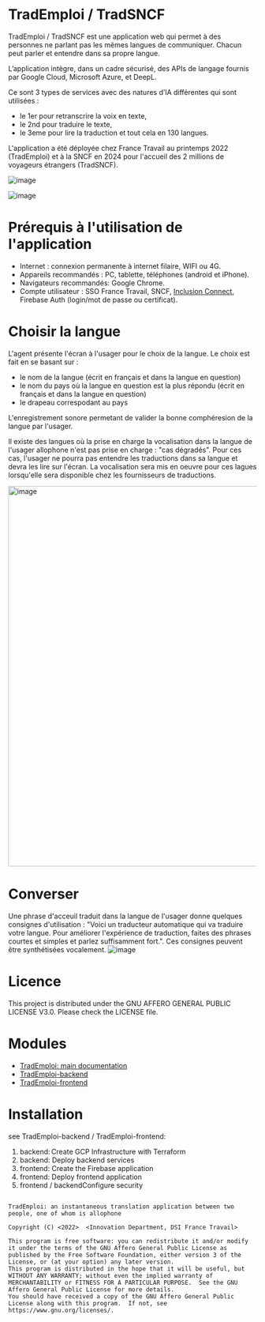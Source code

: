 # TradEmploi / TradSNCF
TradEmploi / TradSNCF est une application web qui permet à des personnes ne parlant pas les mêmes langues de communiquer. Chacun peut parler et entendre dans sa propre langue. 

L’application intègre, dans un cadre sécurisé, des APIs de langage fournis par Google Cloud, Microsoft Azure, et DeepL. 

Ce sont 3 types de services avec des natures d’IA différentes qui sont utilisées : 
- le 1er pour retranscrire la voix en texte, 
- le 2nd pour traduire le texte,
- le 3eme pour lire la traduction et tout cela en 130 langues.

L'application a été déployée chez France Travail au printemps 2022 (TradEmploi) et à la SNCF en 2024 pour l'accueil des 2 millions de voyageurs étrangers (TradSNCF).

![image](https://github.com/akourlaiev/TradEmploi/assets/20724274/e0719c08-607d-459b-8885-fdd6560d00de)

![image](https://github.com/user-attachments/assets/07e6680b-1af0-4dab-9af6-4d111e5cec2f)


# Prérequis à l'utilisation de l'application
- Internet : connexion permanente à internet filaire, WIFI ou 4G.
- Appareils recommandés : PC, tablette, téléphones (android et iPhone).
- Navigateurs recommandés: Google Chrome.               
- Compte utilisateur : SSO France Travail, SNCF, [Inclusion Connect](https://inclusion.beta.gouv.fr/nos-services/inclusion-connect/), Firebase Auth (login/mot de passe ou certificat).

# Choisir la langue 
L'agent présente l'écran à l'usager pour le choix de la langue. Le choix est fait en se basant sur : 
- le nom de la langue (écrit en français et dans la langue en question)
- le nom du pays où la langue en question est la plus répondu (écrit en français et dans la langue en question)
- le drapeau correspodant au pays

L'enregistrement sonore permetant de valider la bonne comphéresion de la langue par l'usager.

Il existe des langues où la prise en charge la vocalisation dans la langue de l'usager allophone n'est pas prise en charge : "cas dégradés". Pour ces cas, l'usager ne pourra pas entendre les traductions dans sa langue et devra les lire sur l'écran. La vocalisation sera mis en oeuvre pour ces lagues lorsqu'elle sera disponible chez les fournisseurs de traductions.

<img width="770" alt="image" src="https://github.com/user-attachments/assets/8dfc4b6b-a3d9-4afc-a669-6e5acd4b0272">
  
# Converser
Une phrase d'acceuil traduit dans la langue de l'usager donne quelques consignes d'utilisation : "Voici un traducteur automatique qui va traduire votre langue. Pour améliorer l'expérience de traduction, faites des phrases courtes et simples et parlez suffisamment fort.". Ces consignes peuvent être synthétisées vocalement.
![image](https://github.com/user-attachments/assets/5a03ce01-7384-48af-9c60-eb9ad6211ca4)



# Licence
This project is distributed under the GNU AFFERO GENERAL PUBLIC LICENSE V3.0. Please check the LICENSE file.

# Modules

- [TradEmploi: main documentation](docs/documentation.md)
- [TradEmploi-backend](https://github.com/OSS-Pole-Emploi/TradEmploi-BackEnd.git)
- [TradEmploi-frontend](https://github.com/OSS-Pole-Emploi/TradEmploi-FrontEnd.git)

# Installation

see TradEmploi-backend / TradEmploi-frontend:

1. backend: Create GCP Infrastructure with Terraform 
2. backend: Deploy backend services
3. frontend: Create the Firebase application
4. frontend: Deploy frontend application
5. frontend / backendConfigure security


```

TradEmploi: an instantaneous translation application between two people, one of whom is allophone

Copyright (C) <2022>  <Innovation Department, DSI France Travail>

This program is free software: you can redistribute it and/or modify it under the terms of the GNU Affero General Public License as published by the Free Software Foundation, either version 3 of the License, or (at your option) any later version.
This program is distributed in the hope that it will be useful, but WITHOUT ANY WARRANTY; without even the implied warranty of MERCHANTABILITY or FITNESS FOR A PARTICULAR PURPOSE.  See the GNU Affero General Public License for more details.
You should have received a copy of the GNU Affero General Public License along with this program.  If not, see https://www.gnu.org/licenses/.

```

